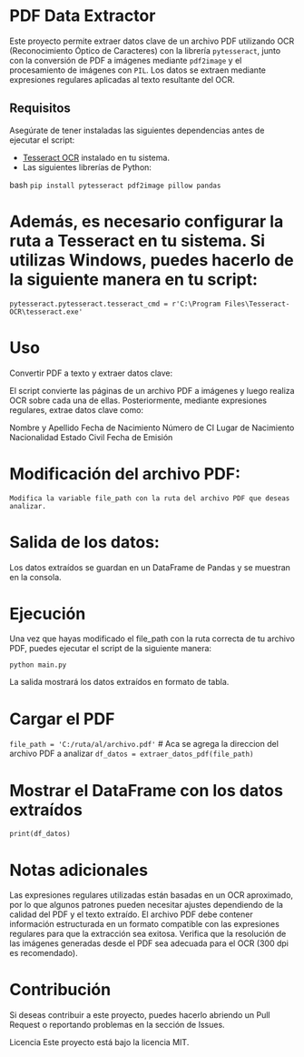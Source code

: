 # PDF Data Extractor

Este proyecto permite extraer datos clave de un archivo PDF utilizando OCR (Reconocimiento Óptico de Caracteres) con la librería `pytesseract`,
junto con la conversión de PDF a imágenes mediante `pdf2image` y el procesamiento de imágenes con `PIL`. Los datos se extraen mediante expresiones regulares aplicadas al texto resultante del OCR.

## Requisitos

Asegúrate de tener instaladas las siguientes dependencias antes de ejecutar el script:

- [Tesseract OCR](https://github.com/tesseract-ocr/tesseract) instalado en tu sistema.
- Las siguientes librerías de Python:

bash
`pip install pytesseract pdf2image pillow pandas`

# Además, es necesario configurar la ruta a Tesseract en tu sistema. Si utilizas Windows, puedes hacerlo de la siguiente manera en tu script:

`pytesseract.pytesseract.tesseract_cmd = r'C:\Program Files\Tesseract-OCR\tesseract.exe'`

# Uso
Convertir PDF a texto y extraer datos clave:

El script convierte las páginas de un archivo PDF a imágenes y luego realiza OCR sobre cada una de ellas. Posteriormente, mediante expresiones regulares, extrae datos clave como:

Nombre y Apellido
Fecha de Nacimiento
Número de CI
Lugar de Nacimiento
Nacionalidad
Estado Civil
Fecha de Emisión

# Modificación del archivo PDF:

`Modifica la variable file_path con la ruta del archivo PDF que deseas analizar.`

# Salida de los datos:

Los datos extraídos se guardan en un DataFrame de Pandas y se muestran en la consola.

# Ejecución
Una vez que hayas modificado el file_path con la ruta correcta de tu archivo PDF, puedes ejecutar el script de la siguiente manera:

`python main.py`

La salida mostrará los datos extraídos en formato de tabla.

# Cargar el PDF
`file_path = 'C:/ruta/al/archivo.pdf'`  # Aca se agrega la direccion del archivo PDF a analizar
`df_datos = extraer_datos_pdf(file_path)`

# Mostrar el DataFrame con los datos extraídos
`print(df_datos)`

# Notas adicionales
Las expresiones regulares utilizadas están basadas en un OCR aproximado, por lo que algunos patrones pueden necesitar ajustes dependiendo de la calidad del PDF y el texto extraído.
El archivo PDF debe contener información estructurada en un formato compatible con las expresiones regulares para que la extracción sea exitosa.
Verifica que la resolución de las imágenes generadas desde el PDF sea adecuada para el OCR (300 dpi es recomendado).
# Contribución
Si deseas contribuir a este proyecto, puedes hacerlo abriendo un Pull Request o reportando problemas en la sección de Issues.

Licencia
Este proyecto está bajo la licencia MIT.
